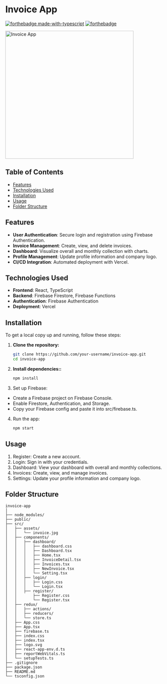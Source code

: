 # Invoice App
[![forthebadge made-with-typescript](https://forthebadge.com/images/badges/made-with-typescript.svg)](https://www.typescriptlang.org/)
[![forthebadge](https://forthebadge.com/images/badges/built-with-love.svg)](https://forthebadge.com)

<img src="https://github.com/user-attachments/assets/d1820dd9-9dba-4da0-bf5d-bc047398e941" alt="Invoice App" width="400" height="400">


## Table of Contents

- [Features](#features)
- [Technologies Used](#technologies-used)
- [Installation](#installation)
- [Usage](#usage)
- [Folder Structure](#folder-structure)

## Features <a name="features"></a>

- **User Authentication**: Secure login and registration using Firebase Authentication.
- **Invoice Management**: Create, view, and delete invoices.
- **Dashboard**: Visualize overall and monthly collection with charts.
- **Profile Management**: Update profile information and company logo.
- **CI/CD Integration**: Automated deployment with Vercel.

## Technologies Used <a name="technologies-used"></a>

- **Frontend**: React, TypeScript
- **Backend**: Firebase Firestore, Firebase Functions
- **Authentication**: Firebase Authentication
- **Deployment**: Vercel

## Installation <a name="installation"></a>

To get a local copy up and running, follow these steps:

1. **Clone the repository:**
   ```bash
   git clone https://github.com/your-username/invoice-app.git
   cd invoice-app

2. **Install dependencies::**
   ```bash
   npm install

3. Set up Firebase:

- Create a Firebase project on Firebase Console.
- Enable Firestore, Authentication, and Storage.
- Copy your Firebase config and paste it into src/firebase.ts.

4. Run the app:
   ```bash
   npm start

## Usage <a name="usage"></a>

1. Register: Create a new account.
2. Login: Sign in with your credentials.
3. Dashboard: View your dashboard with overall and monthly collections.
4. Invoices: Create, view, and manage invoices.
5. Settings: Update your profile information and company logo.


## Folder Structure <a name="folder-structure"></a>

```plaintext
invoice-app
│
├── node_modules/
├── public/
├── src/
│   ├── assets/
│   │   └── invoice.jpg
│   ├── components/
│   │   ├── dashboard/
│   │   │   ├── dashboard.css
│   │   │   ├── Dashboard.tsx
│   │   │   ├── Home.tsx
│   │   │   ├── InvoiceDetail.tsx
│   │   │   ├── Invoices.tsx
│   │   │   ├── NewInvoice.tsx
│   │   │   └── Setting.tsx
│   │   ├── login/
│   │   │   ├── Login.css
│   │   │   └── Login.tsx
│   │   ├── register/
│   │       ├── Register.css
│   │       └── Register.tsx
│   ├── redux/
│   │   ├── actions/
│   │   ├── reducers/
│   │   └── store.ts
│   ├── App.css
│   ├── App.tsx
│   ├── firebase.ts
│   ├── index.css
│   ├── index.tsx
│   ├── logo.svg
│   ├── react-app-env.d.ts
│   ├── reportWebVitals.ts
│   └── setupTests.ts
├── .gitignore
├── package.json
├── README.md
└── tsconfig.json
